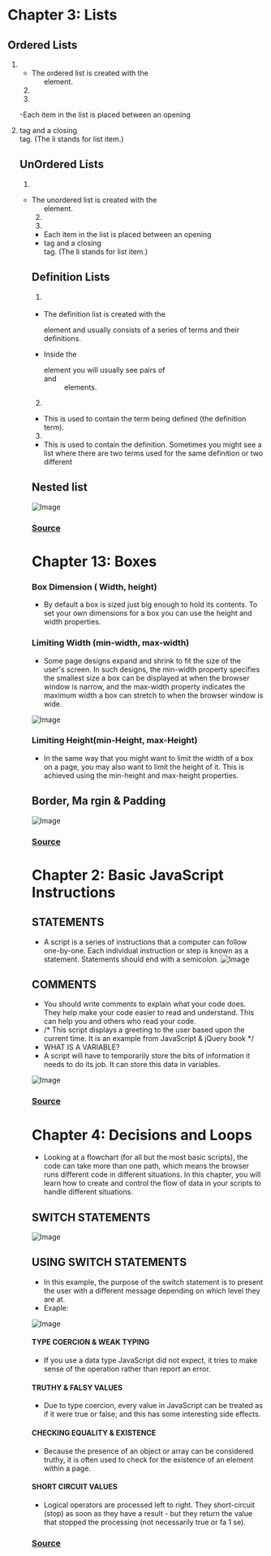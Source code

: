 # Chapter 3: Lists
## Ordered Lists 
1. <ol>
- The ordered list is created with the <ol> element.
2. <li>
-Each item in the list is placed between an opening <li> tag and a closing </li> tag. (The li stands for list item.)
## UnOrdered Lists 
1. <ul>
- The unordered list is created with the <ul> element.
2. <li>
- Each item in the list is placed between an opening <li> tag and a closing </li> tag. (The li stands for list item.)
## Definition Lists 
1. <dl>
- The definition list is created with the <dl> element and usually consists of a series of terms and their definitions.
- Inside the <dl> element you will usually see pairs of <dt> and <dd> elements.
2. <dt>
- This is used to contain the term being defined (the definition term).
3. <dd>
- This is used to contain the definition. Sometimes you might see a list where there are two terms used for the same definition or two different
## Nested list 
![Image](/Images201/w1.png)
### [Source](https://drive.google.com/file/d/1OuBQfpRFPnLGq8LmJIgrWFRqQTXUegTr/view?usp=sharing) 

# Chapter 13: Boxes
### Box Dimension ( Width, height)
- By default a box is sized just big enough to hold its contents. To set your own dimensions for a box you can use the height and width properties.
### Limiting Width (min-width, max-width)
- Some page designs expand and shrink to fit the size of the user's screen. In such designs, the min-width property specifies the smallest size a box can be displayed at when the browser window is narrow, and the max-width property indicates the maximum width a box can stretch to when the browser window is wide.

![Image](/Images201/w2.png)
### Limiting Height(min-Height, max-Height)
- In the same way that you might want to limit the width of a box on a page, you may also want to limit the height of it. This is achieved using the min-height and max-height properties.

## Border, Ma rgin & Padding
![Image](/Images201/w3.png)

### [Source](https://drive.google.com/file/d/1OuBQfpRFPnLGq8LmJIgrWFRqQTXUegTr/view?usp=sharing) 

# Chapter 2: Basic JavaScript Instructions
## STATEMENTS
- A script is a series of instructions that a computer can follow one-by-one. Each individual instruction or step is known as a statement. Statements should end with a semicolon.
![Image](/Images201/w4.png)
## COMMENTS 
+ You should write comments to explain what your code does. They help make your code easier to read and understand. This can help you and others who read your code. 
+ /* This script displays a greeting to the user based upon the current time.
It is an example from JavaScript & jQuery book */
* WHAT IS A VARIABLE? 
- A script will have to temporarily store the bits of information it needs to do its job. It can store this data in variables.

![Image](/Images201/w5.png)
###  [Source](https://drive.google.com/file/d/1KFKjXZMEVY5OIxIUcUlCzCxCvZvr529K/view?usp=sharing) 

# Chapter 4: Decisions and Loops
- Looking at a flowchart (for all but the most basic scripts), the code can take more than one path, which means the browser runs different code in different situations. In this chapter, you will learn how to create and control the flow of data in your scripts to handle different situations.
## SWITCH STATEMENTS
![Image](/Images201/w6.png)
## USING SWITCH STATEMENTS
- In this example, the purpose of the switch statement is to present the user with a different message depending on which level they are at. 
+ Exaple: 

![Image](/Images201/w7.png)
#### TYPE COERCION & WEAK TYPING 
* If you use a data type JavaScript did not expect, it tries to make sense of the operation rather than report an error.
#### TRUTHY & FALSY VALUES
+ Due to type coercion, every value in JavaScript can be treated as if it were true or false; and this has some interesting side effects.
#### CHECKING EQUALITY & EXISTENCE
- Because the presence of an object or array can be considered truthy, it is often used to check for the existence of an element within a page.
#### SHORT CIRCUIT VALUES
+ Logical operators are processed left to right. They short-circuit (stop) as soon as they have a result - but they return the value that stopped the processing (not necessarily true or fa 1 se).
###  [Source](https://drive.google.com/file/d/1KFKjXZMEVY5OIxIUcUlCzCxCvZvr529K/view?usp=sharing) 

